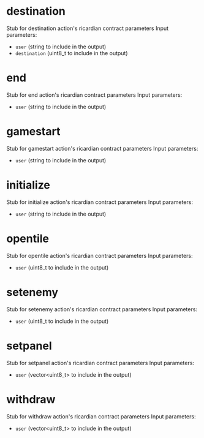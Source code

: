 <h1 class="clause">destination</h1>
Stub for destination action's ricardian contract parameters
Input parameters:

- `user` (string to include in the output)
- `destination` (uint8_t to include in the output)

<h1 class="clause">end</h1>
Stub for end action's ricardian contract parameters
Input parameters:

- `user` (string to include in the output)

<h1 class="clause">gamestart</h1>
Stub for gamestart action's ricardian contract parameters
Input parameters:

- `user` (string to include in the output)

<h1 class="clause">initialize</h1>
Stub for initialize action's ricardian contract parameters
Input parameters:

- `user` (string to include in the output)

<h1 class="clause">opentile</h1>
Stub for opentile action's ricardian contract parameters
Input parameters:

- `user` (uint8_t to include in the output)

<h1 class="clause">setenemy</h1>
Stub for setenemy action's ricardian contract parameters
Input parameters:

- `user` (uint8_t to include in the output)

<h1 class="clause">setpanel</h1>
Stub for setpanel action's ricardian contract parameters
Input parameters:

- `user` (vector<uint8_t> to include in the output)

<h1 class="clause">withdraw</h1>
Stub for withdraw action's ricardian contract parameters
Input parameters:

- `user` (vector<uint8_t> to include in the output)
